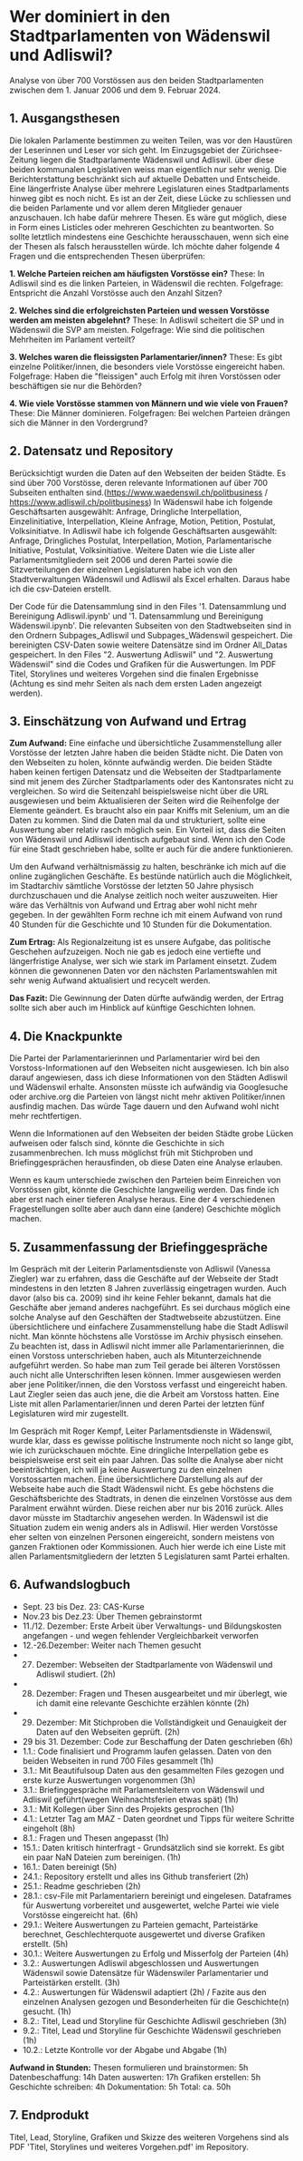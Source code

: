 # Wer dominiert in den Stadtparlamenten von Wädenswil und Adliswil?
Analyse von über 700 Vorstössen aus den beiden Stadtparlamenten zwischen dem 1. Januar 2006 und dem 9. Februar 2024.

## 1. Ausgangsthesen
Die lokalen Parlamente bestimmen zu weiten Teilen, was vor den Haustüren der Leserinnen und Leser vor sich geht. Im Einzugsgebiet der Zürichsee-Zeitung liegen die Stadtparlamente Wädenswil und Adliswil. über diese beiden kommunalen Legislativen weiss man eigentlich nur sehr wenig. Die Berichterstattung beschränkt sich auf aktuelle Debatten und Entscheide. Eine längerfriste Analyse über mehrere Legislaturen eines Stadtparlaments hinweg gibt es noch nicht. Es ist an der Zeit, diese Lücke zu schliessen und die beiden Parlamente und vor allem deren Mitglieder genauer anzuschauen. Ich habe dafür mehrere Thesen. Es wäre gut möglich, diese in Form eines Listicles oder mehreren Geschichten zu beantworten. So sollte letztlich mindestens eine Geschichte herausschauen, wenn sich eine der Thesen als falsch herausstellen würde. Ich möchte daher folgende 4 Fragen und die entsprechenden Thesen überprüfen:

**1. Welche Parteien reichen am häufigsten Vorstösse ein?**
These: In Adliswil sind es die linken Parteien, in Wädenswil die rechten. Folgefrage: Entspricht die Anzahl Vorstösse auch den Anzahl Sitzen?

**2. Welches sind die erfolgreichsten Parteien und wessen Vorstösse werden am meisten abgelehnt?**
These: In Adliswil scheitert die SP und in Wädenswil die SVP am meisten. Folgefrage: Wie sind die politischen Mehrheiten im Parlament verteilt?

**3. Welches waren die fleissigsten Parlamentarier/innen?**
These: Es gibt einzelne Politiker/innen, die besonders viele Vorstösse eingereicht haben. Folgefrage: Haben die "fleissigen" auch Erfolg mit ihren Vorstössen oder beschäftigen sie nur die Behörden?

**4. Wie viele Vorstösse stammen von Männern und wie viele von Frauen?**
These: Die Männer dominieren. Folgefragen: Bei welchen Parteien drängen sich die Männer in den Vordergrund?


## 2. Datensatz und Repository
Berücksichtigt wurden die Daten auf den Webseiten der beiden Städte. Es sind über 700 Vorstösse, deren relevante Informationen auf über 700 Subseiten enthalten sind.(https://www.waedenswil.ch/politbusiness / https://www.adliswil.ch/politbusiness) 
In Wädenswil habe ich folgende Geschäftsarten ausgewählt: Anfrage, Dringliche Interpellation, Einzelinitiative, Interpellation, Kleine Anfrage, Motion, Petition, Postulat, Volksinitiatve.
In Adliswil habe ich folgende Geschäftsarten ausgewählt: Anfrage, Dringliches Postulat, Interpellation, Motion, Parlamentarische Initiative, Postulat, Volksinitiative.
Weitere Daten wie die Liste aller Parlamentsmitgliedern seit 2006 und deren Partei sowie die Sitzverteilungen der einzelnen Legislaturen habe ich von den Stadtverwaltungen Wädenswil und Adliswil als Excel erhalten. Daraus habe ich die csv-Dateien erstellt.

Der Code für die Datensammlung sind in den Files '1. Datensammlung und Bereinigung Adliswil.ipynb' und '1. Datensammlung und Bereinigung Wädenswil.ipynb'. Die relevanten Subseiten von den Stadtwebseiten sind in den Ordnern Subpages_Adliswil und Subpages_Wädenswil gespeichert. Die bereinigten CSV-Daten sowie weitere Datensätze sind im Ordner All_Datas gespeichert. In den Files "2. Auswertung Adliswil" und "2. Auswertung Wädenswil" sind die Codes und Grafiken für die Auswertungen. Im PDF Titel, Storylines und weiteres Vorgehen sind die finalen Ergebnisse (Achtung es sind mehr Seiten als nach dem ersten Laden angezeigt werden).


## 3. Einschätzung von Aufwand und Ertrag
**Zum Aufwand:** Eine einfache und übersichtliche Zusammenstellung aller Vorstösse der letzten Jahre haben die beiden Städte nicht. Die Daten von den Webseiten zu holen, könnte aufwändig werden. Die beiden Städte haben keinen fertigen Datensatz und die Webseiten der Stadtparlamente sind mit jenem des Zürcher Stadtparlaments oder des Kantonsrates nicht zu vergleichen. So wird die Seitenzahl beispielsweise nicht über die URL ausgewiesen und beim Aktualisieren der Seiten wird die Reihenfolge der Elemente geändert. Es braucht also ein paar Kniffs mit Selenium, um an die Daten zu kommen. Sind die Daten mal da und strukturiert, sollte eine Auswertung aber relativ rasch möglich sein. Ein Vorteil ist, dass die Seiten von Wädenswil und Adliswil identisch aufgebaut sind. Wenn ich den Code für eine Stadt geschrieben habe, sollte er auch für die andere funktionieren.

Um den Aufwand verhältnismässig zu halten, beschränke ich mich auf die online zugänglichen Geschäfte. Es bestünde natürlich auch die Möglichkeit, im Stadtarchiv sämtliche Vorstösse der letzten 50 Jahre physisch durchzuschauen und die Analyse zeitlich noch weiter auszuweiten. Hier wäre das Verhältnis von Aufwand und Ertrag aber wohl nicht mehr gegeben. In der gewählten Form rechne ich mit einem Aufwand von rund 40 Stunden für die Geschichte und 10 Stunden für die Dokumentation.

**Zum Ertrag:** Als Regionalzeitung ist es unsere Aufgabe, das politische Geschehen aufzuzeigen. Noch nie gab es jedoch eine vertiefte und längerfristige Analyse, wer sich wie stark im Parlament einsetzt. Zudem können die gewonnenen Daten vor den nächsten Parlamentswahlen mit sehr wenig Aufwand aktualisiert und recycelt werden.

**Das Fazit:** Die Gewinnung der Daten dürfte aufwändig werden, der Ertrag sollte sich aber auch im Hinblick auf künftige Geschichten lohnen.


## 4. Die Knackpunkte

Die Partei der Parlamentarierinnen und Parlamentarier wird bei den Vorstoss-Informationen auf den Webseiten nicht ausgewiesen. Ich bin also darauf angewiesen, dass ich diese Informationen von den Städten Adliswil und Wädenswil erhalte. Ansonsten müsste ich aufwändig via Googlesuche oder archive.org die Parteien von längst nicht mehr aktiven Politiker/innen ausfindig machen. Das würde Tage dauern und den Aufwand wohl nicht mehr rechtfertigen.

Wenn die Informationen auf den Webseiten der beiden Städte grobe Lücken aufweisen oder falsch sind, könnte die Geschichte in sich zusammenbrechen. Ich muss möglichst früh mit Stichproben und Briefinggesprächen herausfinden, ob diese Daten eine Analyse erlauben.

Wenn es kaum unterschiede zwischen den Parteien beim Einreichen von Vorstössen gibt, könnte die Geschichte langweilig werden. Das finde ich aber erst nach einer tieferen Analyse heraus. Eine der 4 verschiedenen Fragestellungen sollte aber auch dann eine (andere) Geschichte möglich machen.

## 5. Zusammenfassung der Briefinggespräche
Im Gespräch mit der Leiterin Parlamentsdienste von Adliswil (Vanessa Ziegler) war zu erfahren, dass die Geschäfte auf der Webseite der Stadt mindestens in den letzten 8 Jahren zuverlässig eingetragen wurden. Auch davor (also bis ca. 2009) sind ihr keine Fehler bekannt, damals hat die Geschäfte aber jemand anderes nachgeführt. Es sei durchaus möglich eine solche Analyse auf den Geschäften der Stadtwebseite abzustützen. Eine übersichtlichere und einfachere Zusammenstellung habe die Stadt Adliswil nicht. Man könnte höchstens alle Vorstösse im Archiv physisch einsehen. Zu beachten ist, dass in Adliswil nicht immer alle Parlamentarierinnen, die einen Vorstoss unterschrieben haben, auch als Mitunterzeichnende aufgeführt werden. So habe man zum Teil gerade bei älteren Vorstössen auch nicht alle Unterschriften lesen können. Immer ausgewiesen werden aber jene Politiker/innen, die den Vorstoss verfasst und eingereicht haben. Laut Ziegler seien das auch jene, die die Arbeit am Vorstoss hatten. Eine Liste mit allen Parlamentarier/innen und deren Partei der letzten fünf Legislaturen wird mir zugestellt.

Im Gespräch mit Roger Kempf, Leiter Parlamentsdienste in Wädenswil, wurde klar, dass es gewisse politische Instrumente noch nicht so lange gibt, wie ich zurückschauen möchte. Eine dringliche Interpellation gebe es beispielsweise erst seit ein paar Jahren. Das sollte die Analyse aber nicht beeinträchtigen, ich will ja keine Auswertung zu den einzelnen Vorstossarten machen. 
Eine übersichtlichere Darstellung als auf der Webseite habe auch die Stadt Wädenswil nicht. Es gebe höchstens die Geschäftsberichte des Stadtrats, in denen die einzelnen Vorstösse aus dem Paralment erwähnt würden. Diese reichen aber nur bis 2016 zurück. Alles davor müsste im Stadtarchiv angesehen werden. In Wädenswil ist die Situation zudem ein wenig anders als in Adliswil. Hier werden Vorstösse eher selten von einzelnen Personen eingereicht, sondern meistens von ganzen Fraktionen oder Kommissionen. Auch hier werde ich eine Liste mit allen Parlamentsmitgliedern der letzten 5 Legislaturen samt Partei erhalten.

## 6. Aufwandslogbuch
- Sept. 23  bis Dez. 23: CAS-Kurse
- Nov.23 bis Dez.23: Über Themen gebrainstormt
- 11./12. Dezember: Erste Arbeit über Verwaltungs- und Bildungskosten angefangen - und wegen fehlender Vergleichbarkeit verworfen
- 12.-26.Dezember: Weiter nach Themen gesucht
- 27. Dezember: Webseiten der Stadtparlamente von Wädenswil und Adliswil studiert. (2h)
- 28. Dezember: Fragen und Thesen ausgearbeitet und mir überlegt, wie ich damit eine relevante Geschichte erzählen könnte (2h)
- 29. Dezember: Mit Stichproben die Vollständigkeit und Genauigkeit der Daten auf den Webseiten geprüft. (2h)
- 29 bis 31. Dezember: Code zur Beschaffung der Daten geschrieben (6h)
- 1.1.: Code finalisiert und Programm laufen gelassen. Daten von den beiden Webseiten in rund 700 Files gesammelt (1h)
- 3.1.: Mit Beautifulsoup Daten aus den gesammelten Files gezogen und erste kurze Auswertungen vorgenommen (3h)
- 3.1.: Briefinggespräche mit Parlamentsleitern von Wädenswil und Adliswil geführt(wegen Weihnachtsferien etwas spät) (1h)
- 3.1.: Mit Kollegen über Sinn des Projekts gesprochen (1h)
- 4.1.: Letzter Tag am MAZ - Daten geordnet und Tipps für weitere Schritte eingeholt (8h)
- 8.1.: Fragen und Thesen angepasst (1h)
- 15.1.: Daten kritisch hinterfragt - Grundsätzlich sind sie korrekt. Es gibt ein paar NaN Dateien zum bereinigen. (1h)
- 16.1.: Daten bereinigt (5h)
- 24.1.: Repository erstellt und alles ins Github transferiert (2h)
- 25.1.: Readme geschrieben (2h)
- 28.1.: csv-File mit Parlamentariern bereinigt und eingelesen. Dataframes für Auswertung vorbereitet und ausgewertet, welche Partei wie viele Vorstösse eingereicht hat. (6h)
- 29.1.: Weitere Auswertungen zu Parteien gemacht, Parteistärke berechnet, Geschlechterquote ausgewertet und diverse Grafiken erstellt. (5h)
- 30.1.: Weitere Auswertungen zu Erfolg und Misserfolg der Parteien (4h)
- 3.2.: Auswertungen Adliswil abgeschlossen und Auswertungen Wädenswil sowie Datensätze für Wädenswiler Parlamentarier und Parteistärken erstellt. (3h)
- 4.2.: Auswertungen für Wädenswil adaptiert (2h) / Fazite aus den einzelnen Analysen gezogen und Besonderheiten für die Geschichte(n) gesucht. (1h)
- 8.2.: Titel, Lead und Storyline für Geschichte Adliswil geschrieben (3h)
- 9.2.: Titel, Lead und Storyline für Geschichte Wädenswil geschrieben (1h)
- 10.2.: Letzte Kontrolle vor der Abgabe und Abgabe (1h)


**Aufwand in Stunden:**
Thesen formulieren und brainstormen: 5h
Datenbeschaffung: 14h 
Daten auswerten: 17h
Grafiken erstellen: 5h
Geschichte schreiben: 4h
Dokumentation: 5h
Total: ca. 50h


## 7. Endprodukt
Titel, Lead, Storyline, Grafiken und Skizze des weiteren Vorgehens sind als PDF 'Titel, Storylines und weiteres Vorgehen.pdf' im Repository.
